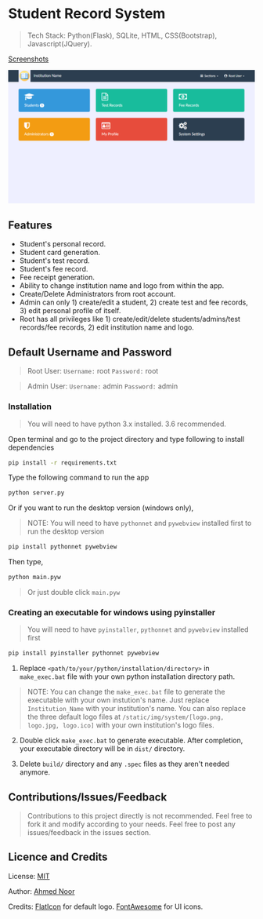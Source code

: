 # Student Record System

> Tech Stack: Python(Flask), SQLite, HTML, CSS(Bootstrap), Javascript(JQuery).

[Screenshots](https://github.com/ahmednooor/SRS/tree/master/screenshots)

![Screenshot](https://raw.githubusercontent.com/ahmednooor/SRS/master/screenshots/1.png)

## Features
* Student's personal record.
* Student card generation.
* Student's test record.
* Student's fee record.
* Fee receipt generation.
* Ability to change institution name and logo from within the app.
* Create/Delete Administrators from root account.
* Admin can only 1) create/edit a student, 2) create test and fee records, 3) edit personal profile of itself.
* Root has all privileges like 1) create/edit/delete students/admins/test records/fee records, 2) edit institution name and logo.

## Default Username and Password
> Root User:
`Username:` root
`Password:` root

> Admin User:
`Username:` admin
`Password:` admin

### Installation
> You will need to have python 3.x installed. 3.6 recommended.

Open terminal and go to the project directory and type following to install dependencies
```sh
pip install -r requirements.txt
```
Type the following command to run the app
```sh
python server.py
```
Or if you want to run the desktop version (windows only),
> NOTE: You will need to have `pythonnet` and `pywebview` installed first to run the desktop version
```sh
pip install pythonnet pywebview
```
Then type,
```sh
python main.pyw
```
> Or just double click `main.pyw`

### Creating an executable for windows using pyinstaller
> You will need to have `pyinstaller`, `pythonnet` and `pywebview` installed first
```sh
pip install pyinstaller pythonnet pywebview
```
1. Replace `<path/to/your/python/installation/directory>` in `make_exec.bat` file with your own python installation directory path.
> NOTE: You can change the `make_exec.bat` file to generate the executable with your own instution's name. Just replace `Institution_Name` with your institution's name.
You can also replace the three default logo files at `/static/img/system/[logo.png, logo.jpg, logo.ico]` with your own institution's logo files. 

2. Double click `make_exec.bat` to generate executable. After completion, your executable directory will be in `dist/` directory.

3. Delete `build/` directory and any `.spec` files as they aren't needed anymore.

## Contributions/Issues/Feedback
> Contributions to this project directly is not recommended. Feel free to fork it and modify according to your needs.
Feel free to post any issues/feedback in the issues section.

## Licence and Credits

License: [MIT](https://opensource.org/licenses/MIT)

Author:  [Ahmed Noor](https://github.com/ahmednooor)

Credits: [FlatIcon](http://flaticon.com/) for default logo. [FontAwesome](http://fontawesome.io/) for UI icons.
